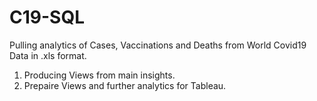 # C19-SQL

Pulling analytics of Cases, Vaccinations and Deaths from World Covid19 Data in .xls format. 
 1.   Producing Views from main insights.
 2.   Prepaire Views and further analytics for Tableau. 
